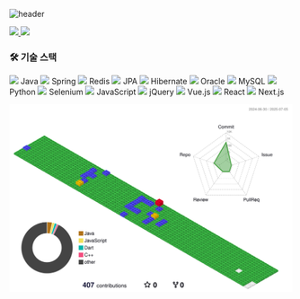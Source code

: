 ![header](https://capsule-render.vercel.app/api?type=waving&color=gradient&height=120&animation=fadeIn&section=footer&text=Hi&fontAlign=70&stroke=000000)

<a href="s">
  <img src="https://github-readme-stats.vercel.app/api/top-langs/?username=AhnDaHoon&exclude_repo=AhnDaHoon.github.io&layout=compact&theme=tokyonight" />
</a>
<a href="s">
  <img src="https://github-readme-stats.vercel.app/api?username=AhnDaHoon&theme=tokyonight&show_icons=true" width="42%" />
</a>


### 🛠 기술 스택

<p align="left">
  <img src="https://img.shields.io/badge/Java-007396?style=for-the-badge&logo=OpenJDK&logoColor=white" /> Java  
  <img src="https://img.shields.io/badge/Spring-6DB33F?style=for-the-badge&logo=Spring&logoColor=white" /> Spring  
  <img src="https://img.shields.io/badge/Redis-DC382D?style=for-the-badge&logo=Redis&logoColor=white" /> Redis  
  <img src="https://img.shields.io/badge/JPA-59666C?style=for-the-badge&logo=JPA&logoColor=white" /> JPA  
  <img src="https://img.shields.io/badge/Hibernate-59666C?style=for-the-badge&logo=Hibernate&logoColor=white" /> Hibernate  
  <img src="https://img.shields.io/badge/Oracle-F80000?style=for-the-badge&logo=Oracle&logoColor=white" /> Oracle  
  <img src="https://img.shields.io/badge/MySQL-4479A1?style=for-the-badge&logo=MySQL&logoColor=white" /> MySQL  
  <img src="https://img.shields.io/badge/Python-3776AB?style=for-the-badge&logo=Python&logoColor=white" /> Python  
  <img src="https://img.shields.io/badge/Selenium-43B02A?style=for-the-badge&logo=Selenium&logoColor=white" /> Selenium  
  <img src="https://img.shields.io/badge/JavaScript-F7DF1E?style=for-the-badge&logo=JavaScript&logoColor=black" /> JavaScript  
  <img src="https://img.shields.io/badge/jQuery-0769AD?style=for-the-badge&logo=jQuery&logoColor=white" /> jQuery  
  <img src="https://img.shields.io/badge/Vue.js-4FC08D?style=for-the-badge&logo=Vue.js&logoColor=white" /> Vue.js  
  <img src="https://img.shields.io/badge/React-61DAFB?style=for-the-badge&logo=React&logoColor=black" /> React  
  <img src="https://img.shields.io/badge/Next.js-000000?style=for-the-badge&logo=Next.js&logoColor=white" /> Next.js  
</p>


![](./profile-3d-contrib/profile-gitblock.svg)
